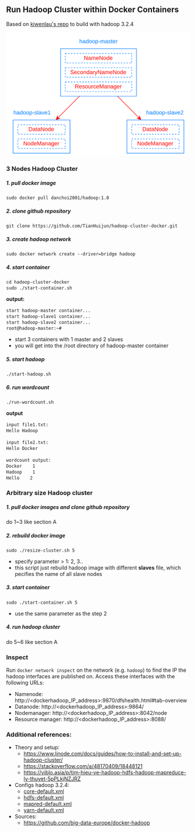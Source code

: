 ## Run Hadoop Cluster within Docker Containers
Based on [kiwenlau's repo](https://github.com/kiwenlau/hadoop-cluster-docker) to build with hadoop 3.2.4

<img src="one-master-with-two-slaves.png" alt="drawing" width="500"/>

### 3 Nodes Hadoop Cluster

##### 1. pull docker image

```
sudo docker pull danchoi2001/hadoop:1.0
```

##### 2. clone github repository

```
git clone https://github.com/TianHuijun/hadoop-cluster-docker.git
```

##### 3. create hadoop network

```
sudo docker network create --driver=bridge hadoop
```

##### 4. start container

```
cd hadoop-cluster-docker
sudo ./start-container.sh
```

**output:**

```
start hadoop-master container...
start hadoop-slave1 container...
start hadoop-slave2 container...
root@hadoop-master:~# 
```
- start 3 containers with 1 master and 2 slaves
- you will get into the /root directory of hadoop-master container

##### 5. start hadoop

```
./start-hadoop.sh
```

##### 6. run wordcount

```
./run-wordcount.sh
```

**output**

```
input file1.txt:
Hello Hadoop

input file2.txt:
Hello Docker

wordcount output:
Docker    1
Hadoop    1
Hello    2
```

### Arbitrary size Hadoop cluster

##### 1. pull docker images and clone github repository

do 1~3 like section A

##### 2. rebuild docker image

```
sudo ./resize-cluster.sh 5
```
- specify parameter > 1: 2, 3..
- this script just rebuild hadoop image with different **slaves** file, which pecifies the name of all slave nodes


##### 3. start container

```
sudo ./start-container.sh 5
```
- use the same parameter as the step 2

##### 4. run hadoop cluster 

do 5~6 like section A

### Inspect

Run `docker network inspect` on the network (e.g. `hadoop`) to find the IP the hadoop interfaces are published on. Access these interfaces with the following URLs:

- Namenode: http://<dockerhadoop_IP_address>:9870/dfshealth.html#tab-overview
- Datanode: http://<dockerhadoop_IP_address>:9864/
- Nodemanager: http://<dockerhadoop_IP_address>:8042/node
- Resource manager: http://<dockerhadoop_IP_address>:8088/

### Additional references:
- Theory and setup:
  - https://www.linode.com/docs/guides/how-to-install-and-set-up-hadoop-cluster/
  - https://stackoverflow.com/a/48170409/18448121
  - https://viblo.asia/p/tim-hieu-ve-hadoop-hdfs-hadoop-mapreduce-ly-thuyet-5pPLkjNZJRZ
- Configs hadoop 3.2.4:
  - [core-default.xml](https://hadoop.apache.org/docs/r3.2.4/hadoop-project-dist/hadoop-common/core-default.xml)
  - [hdfs-default.xml](https://hadoop.apache.org/docs/r3.2.4/hadoop-project-dist/hadoop-hdfs/hdfs-default.xml)
  - [mapred-default.xml](https://hadoop.apache.org/docs/r3.2.4/hadoop-mapreduce-client/hadoop-mapreduce-client-core/mapred-default.xml)
  - [yarn-default.xml](https://hadoop.apache.org/docs/r3.2.4/hadoop-yarn/hadoop-yarn-common/yarn-default.xml)
- Sources:
  - https://github.com/big-data-europe/docker-hadoop
